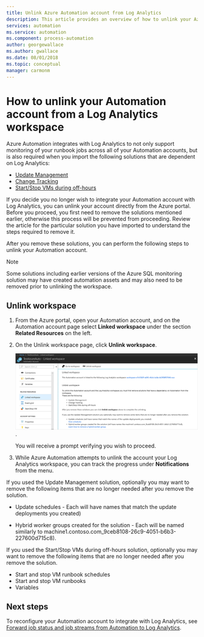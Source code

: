 ```yaml
---
title: Unlink Azure Automation account from Log Analytics
description: This article provides an overview of how to unlink your Azure Automation account from a Log Analytics workspace.
services: automation
ms.service: automation
ms.component: process-automation
author: georgewallace
ms.author: gwallace
ms.date: 08/01/2018
ms.topic: conceptual
manager: carmonm
---
```

# How to unlink your Automation account from a Log Analytics workspace

Azure Automation integrates with Log Analytics to not only support monitoring of your runbook jobs across all of your Automation accounts, but is also required when you import the following solutions that are dependent on Log Analytics:

* [Update Management](../operations-management-suite/oms-solution-update-management.md)
* [Change Tracking](../log-analytics/log-analytics-change-tracking.md)
* [Start/Stop VMs during off-hours](automation-solution-vm-management.md)

If you decide you no longer wish to integrate your Automation account with Log Analytics, you can unlink your account directly from the Azure portal.  Before you proceed, you first need to remove the solutions mentioned earlier, otherwise this process will be prevented from proceeding. Review the article for the particular solution you have imported to understand the steps required to remove it.

After you remove these solutions, you can perform the following steps to unlink your Automation account.

> [!NOTE]
> Some solutions including earlier versions of the Azure SQL monitoring solution may have created automation assets and may also need to be removed prior to unlinking the workspace.

## Unlink workspace

1. From the Azure portal, open your Automation account, and on the Automation account page  select **Linked workspace** under the section **Related Resources** on the left.

1. On the Unlink workspace page, click **Unlink workspace**.

   ![Unlink workspace page](media/automation-unlink-from-log-analytics/automation-unlink-workspace-blade.png).

   You will receive a prompt verifying you wish to proceed.

1. While Azure Automation attempts to unlink the account your Log Analytics workspace, you can track the progress under **Notifications** from the menu.

If you used the Update Management solution, optionally you may want to remove the following items that are no longer needed after you remove the solution.

* Update schedules - Each will have names that match the update deployments you created)

* Hybrid worker groups created for the solution -  Each will be named similarly to  machine1.contoso.com_9ceb8108-26c9-4051-b6b3-227600d715c8).

If you used the Start/Stop VMs during off-hours solution, optionally you may want to remove the following items that are no longer needed after you remove the solution.

* Start and stop VM runbook schedules
* Start and stop VM runbooks
* Variables

## Next steps

To reconfigure your Automation account to integrate with Log Analytics, see [Forward job status and job streams from Automation to Log Analytics](automation-manage-send-joblogs-log-analytics.md).